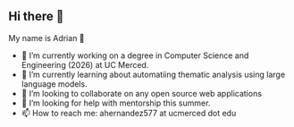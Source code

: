 ## Hi there 👋

My name is Adrian 🐯

- 🔭 I’m currently working on a degree in Computer Science and Engineering (2026) at UC Merced.
- 🌱 I’m currently learning about automatiing thematic analysis using large language models.
- 👯 I’m looking to collaborate on any open source web applications
- 🤔 I’m looking for help with mentorship this summer. 
- 📫 How to reach me: ahernandez577 at ucmerced dot edu
